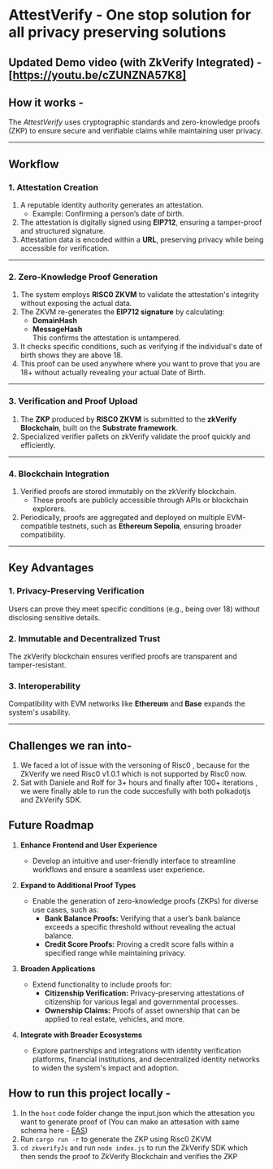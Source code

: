 # AttestVerify - One stop solution for all privacy preserving solutions 

## Updated Demo video (with ZkVerify Integrated) - [https://youtu.be/cZUNZNA57K8]

## How it works -
The *AttestVerify* uses cryptographic standards and zero-knowledge proofs (ZKP) to ensure secure and verifiable claims while maintaining user privacy.

---

## **Workflow**

### **1. Attestation Creation**
1. A reputable identity authority generates an attestation.  
   - Example: Confirming a person’s date of birth.
2. The attestation is digitally signed using **EIP712**, ensuring a tamper-proof and structured signature.
3. Attestation data is encoded within a **URL**, preserving privacy while being accessible for verification.

---

### **2. Zero-Knowledge Proof Generation**
1. The system employs **RISC0 ZKVM** to validate the attestation's integrity without exposing the actual data.
2. The ZKVM re-generates the **EIP712 signature** by calculating:
   - **DomainHash**
   - **MessageHash**  
   This confirms the attestation is untampered.
3. It checks specific conditions, such as verifying if the individual's date of birth shows they are above 18.
4. This proof can be used anywhere where you want to prove that you are 18+ without actually revealing your actual Date of Birth.

---

### **3. Verification and Proof Upload**
1. The **ZKP** produced by **RISC0 ZKVM** is submitted to the **zkVerify Blockchain**, built on the **Substrate framework**.
2. Specialized verifier pallets on zkVerify validate the proof quickly and efficiently.

---

### **4. Blockchain Integration**
1. Verified proofs are stored immutably on the zkVerify blockchain.  
   - These proofs are publicly accessible through APIs or blockchain explorers.
2. Periodically, proofs are aggregated and deployed on multiple EVM-compatible testnets, such as **Ethereum Sepolia**, ensuring broader compatibility.

---

## **Key Advantages**
### **1. Privacy-Preserving Verification**  
Users can prove they meet specific conditions (e.g., being over 18) without disclosing sensitive details.

### **2. Immutable and Decentralized Trust**  
The zkVerify blockchain ensures verified proofs are transparent and tamper-resistant.

### **3. Interoperability**  
Compatibility with EVM networks like **Ethereum** and **Base** expands the system's usability.

--- 

## Challenges we ran into- 
1. We faced a lot of issue with the versoning of Risc0 , because for the ZkVerify we need Risc0 v1.0.1 which is not supported  by Risc0 now. 
2. Sat with Daniele and Rolf for 3+ hours and finally after 100+ iterations , we were finally able to run the code succesfully with both polkadotjs and ZkVerify SDK.



## **Future Roadmap**

1. **Enhance Frontend and User Experience**  
   - Develop an intuitive and user-friendly interface to streamline workflows and ensure a seamless user experience.

2. **Expand to Additional Proof Types**  
   - Enable the generation of zero-knowledge proofs (ZKPs) for diverse use cases, such as:  
     - **Bank Balance Proofs:** Verifying that a user’s bank balance exceeds a specific threshold without revealing the actual balance.  
     - **Credit Score Proofs:** Proving a credit score falls within a specified range while maintaining privacy.

3. **Broaden Applications**  
   - Extend functionality to include proofs for:  
     - **Citizenship Verification:** Privacy-preserving attestations of citizenship for various legal and governmental processes.  
     - **Ownership Claims:** Proofs of asset ownership that can be applied to real estate, vehicles, and more.

4. **Integrate with Broader Ecosystems**  
   - Explore partnerships and integrations with identity verification platforms, financial institutions, and decentralized identity networks to widen the system's impact and adoption.


## How to run this project locally - 
1. In the `host` code folder  change the input.json which the attesation you want to generate proof of (You can make an attesation with same schema here - [EAS])
2. Run `cargo run -r` to generate the ZKP using Risc0 ZKVM
3. `cd zkverifyJs` and run `node index.js` to run the ZkVerify SDK which then sends the proof to ZkVerify Blockchain and verifies the ZKP

[EAS]:https://sepolia.easscan.org/schema/view/0xe102b6f4e9491f87a8ca24a7bb9ccab0bdbc57cc2d58dacc38295c349f17542e
   
